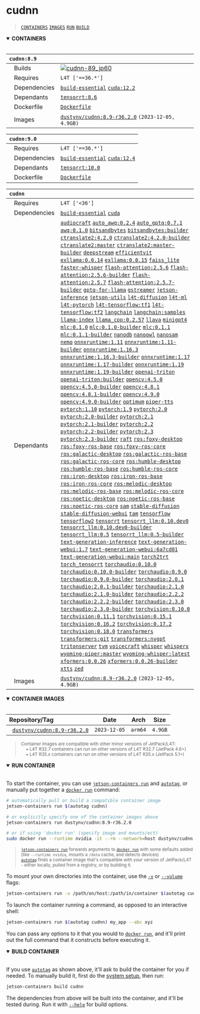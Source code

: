 # cudnn

> [`CONTAINERS`](#user-content-containers) [`IMAGES`](#user-content-images) [`RUN`](#user-content-run) [`BUILD`](#user-content-build)

<details open>
<summary><b><a id="containers">CONTAINERS</a></b></summary>
<br>

| **`cudnn:8.9`** | |
| :-- | :-- |
| &nbsp;&nbsp;&nbsp;Builds | [![`cudnn-89_jp60`](https://img.shields.io/github/actions/workflow/status/dusty-nv/jetson-containers/cudnn-89_jp60.yml?label=cudnn-89:jp60)](https://github.com/dusty-nv/jetson-containers/actions/workflows/cudnn-89_jp60.yml) |
| &nbsp;&nbsp;&nbsp;Requires | `L4T ['==36.*']` |
| &nbsp;&nbsp;&nbsp;Dependencies | [`build-essential`](/packages/build/build-essential) [`cuda:12.2`](/packages/cuda/cuda) |
| &nbsp;&nbsp;&nbsp;Dependants | [`tensorrt:8.6`](/packages/tensorrt) |
| &nbsp;&nbsp;&nbsp;Dockerfile | [`Dockerfile`](Dockerfile) |
| &nbsp;&nbsp;&nbsp;Images | [`dustynv/cudnn:8.9-r36.2.0`](https://hub.docker.com/r/dustynv/cudnn/tags) `(2023-12-05, 4.9GB)` |

| **`cudnn:9.0`** | |
| :-- | :-- |
| &nbsp;&nbsp;&nbsp;Requires | `L4T ['==36.*']` |
| &nbsp;&nbsp;&nbsp;Dependencies | [`build-essential`](/packages/build/build-essential) [`cuda:12.4`](/packages/cuda/cuda) |
| &nbsp;&nbsp;&nbsp;Dependants | [`tensorrt:10.0`](/packages/tensorrt) |
| &nbsp;&nbsp;&nbsp;Dockerfile | [`Dockerfile`](Dockerfile) |

| **`cudnn`** | |
| :-- | :-- |
| &nbsp;&nbsp;&nbsp;Requires | `L4T ['<36']` |
| &nbsp;&nbsp;&nbsp;Dependencies | [`build-essential`](/packages/build/build-essential) [`cuda`](/packages/cuda/cuda) |
| &nbsp;&nbsp;&nbsp;Dependants | [`audiocraft`](/packages/audio/audiocraft) [`auto_awq:0.2.4`](/packages/llm/auto_awq) [`auto_gptq:0.7.1`](/packages/llm/auto_gptq) [`awq:0.1.0`](/packages/llm/awq) [`bitsandbytes`](/packages/llm/bitsandbytes) [`bitsandbytes:builder`](/packages/llm/bitsandbytes) [`ctranslate2:4.2.0`](/packages/ctranslate2) [`ctranslate2:4.2.0-builder`](/packages/ctranslate2) [`ctranslate2:master`](/packages/ctranslate2) [`ctranslate2:master-builder`](/packages/ctranslate2) [`deepstream`](/packages/deepstream) [`efficientvit`](/packages/vit/efficientvit) [`exllama:0.0.14`](/packages/llm/exllama) [`exllama:0.0.15`](/packages/llm/exllama) [`faiss_lite`](/packages/vectordb/faiss_lite) [`faster-whisper`](/packages/audio/faster-whisper) [`flash-attention:2.5.6`](/packages/llm/flash-attention) [`flash-attention:2.5.6-builder`](/packages/llm/flash-attention) [`flash-attention:2.5.7`](/packages/llm/flash-attention) [`flash-attention:2.5.7-builder`](/packages/llm/flash-attention) [`gptq-for-llama`](/packages/llm/gptq-for-llama) [`gstreamer`](/packages/gstreamer) [`jetson-inference`](/packages/jetson-inference) [`jetson-utils`](/packages/jetson-utils) [`l4t-diffusion`](/packages/l4t/l4t-diffusion) [`l4t-ml`](/packages/l4t/l4t-ml) [`l4t-pytorch`](/packages/l4t/l4t-pytorch) [`l4t-tensorflow:tf1`](/packages/l4t/l4t-tensorflow) [`l4t-tensorflow:tf2`](/packages/l4t/l4t-tensorflow) [`langchain`](/packages/rag/langchain) [`langchain:samples`](/packages/rag/langchain) [`llama-index`](/packages/rag/llama-index) [`llama_cpp:0.2.57`](/packages/llm/llama_cpp) [`llava`](/packages/llm/llava) [`minigpt4`](/packages/llm/minigpt4) [`mlc:0.1.0`](/packages/llm/mlc) [`mlc:0.1.0-builder`](/packages/llm/mlc) [`mlc:0.1.1`](/packages/llm/mlc) [`mlc:0.1.1-builder`](/packages/llm/mlc) [`nanodb`](/packages/vectordb/nanodb) [`nanoowl`](/packages/vit/nanoowl) [`nanosam`](/packages/vit/nanosam) [`nemo`](/packages/nemo) [`onnxruntime:1.11`](/packages/onnxruntime) [`onnxruntime:1.11-builder`](/packages/onnxruntime) [`onnxruntime:1.16.3`](/packages/onnxruntime) [`onnxruntime:1.16.3-builder`](/packages/onnxruntime) [`onnxruntime:1.17`](/packages/onnxruntime) [`onnxruntime:1.17-builder`](/packages/onnxruntime) [`onnxruntime:1.19`](/packages/onnxruntime) [`onnxruntime:1.19-builder`](/packages/onnxruntime) [`openai-triton`](/packages/openai-triton) [`openai-triton:builder`](/packages/openai-triton) [`opencv:4.5.0`](/packages/opencv) [`opencv:4.5.0-builder`](/packages/opencv) [`opencv:4.8.1`](/packages/opencv) [`opencv:4.8.1-builder`](/packages/opencv) [`opencv:4.9.0`](/packages/opencv) [`opencv:4.9.0-builder`](/packages/opencv) [`optimum`](/packages/llm/optimum) [`piper-tts`](/packages/audio/piper-tts) [`pytorch:1.10`](/packages/pytorch) [`pytorch:1.9`](/packages/pytorch) [`pytorch:2.0`](/packages/pytorch) [`pytorch:2.0-builder`](/packages/pytorch) [`pytorch:2.1`](/packages/pytorch) [`pytorch:2.1-builder`](/packages/pytorch) [`pytorch:2.2`](/packages/pytorch) [`pytorch:2.2-builder`](/packages/pytorch) [`pytorch:2.3`](/packages/pytorch) [`pytorch:2.3-builder`](/packages/pytorch) [`raft`](/packages/rapids/raft) [`ros:foxy-desktop`](/packages/ros) [`ros:foxy-ros-base`](/packages/ros) [`ros:foxy-ros-core`](/packages/ros) [`ros:galactic-desktop`](/packages/ros) [`ros:galactic-ros-base`](/packages/ros) [`ros:galactic-ros-core`](/packages/ros) [`ros:humble-desktop`](/packages/ros) [`ros:humble-ros-base`](/packages/ros) [`ros:humble-ros-core`](/packages/ros) [`ros:iron-desktop`](/packages/ros) [`ros:iron-ros-base`](/packages/ros) [`ros:iron-ros-core`](/packages/ros) [`ros:melodic-desktop`](/packages/ros) [`ros:melodic-ros-base`](/packages/ros) [`ros:melodic-ros-core`](/packages/ros) [`ros:noetic-desktop`](/packages/ros) [`ros:noetic-ros-base`](/packages/ros) [`ros:noetic-ros-core`](/packages/ros) [`sam`](/packages/vit/sam) [`stable-diffusion`](/packages/diffusion/stable-diffusion) [`stable-diffusion-webui`](/packages/diffusion/stable-diffusion-webui) [`tam`](/packages/vit/tam) [`tensorflow`](/packages/tensorflow) [`tensorflow2`](/packages/tensorflow) [`tensorrt`](/packages/tensorrt) [`tensorrt_llm:0.10.dev0`](/packages/llm/tensorrt_optimizer/tensorrt_llm) [`tensorrt_llm:0.10.dev0-builder`](/packages/llm/tensorrt_optimizer/tensorrt_llm) [`tensorrt_llm:0.5`](/packages/llm/tensorrt_optimizer/tensorrt_llm) [`tensorrt_llm:0.5-builder`](/packages/llm/tensorrt_optimizer/tensorrt_llm) [`text-generation-inference`](/packages/llm/text-generation-inference) [`text-generation-webui:1.7`](/packages/llm/text-generation-webui) [`text-generation-webui:6a7cd01`](/packages/llm/text-generation-webui) [`text-generation-webui:main`](/packages/llm/text-generation-webui) [`torch2trt`](/packages/pytorch/torch2trt) [`torch_tensorrt`](/packages/pytorch/torch_tensorrt) [`torchaudio:0.10.0`](/packages/pytorch/torchaudio) [`torchaudio:0.10.0-builder`](/packages/pytorch/torchaudio) [`torchaudio:0.9.0`](/packages/pytorch/torchaudio) [`torchaudio:0.9.0-builder`](/packages/pytorch/torchaudio) [`torchaudio:2.0.1`](/packages/pytorch/torchaudio) [`torchaudio:2.0.1-builder`](/packages/pytorch/torchaudio) [`torchaudio:2.1.0`](/packages/pytorch/torchaudio) [`torchaudio:2.1.0-builder`](/packages/pytorch/torchaudio) [`torchaudio:2.2.2`](/packages/pytorch/torchaudio) [`torchaudio:2.2.2-builder`](/packages/pytorch/torchaudio) [`torchaudio:2.3.0`](/packages/pytorch/torchaudio) [`torchaudio:2.3.0-builder`](/packages/pytorch/torchaudio) [`torchvision:0.10.0`](/packages/pytorch/torchvision) [`torchvision:0.11.1`](/packages/pytorch/torchvision) [`torchvision:0.15.1`](/packages/pytorch/torchvision) [`torchvision:0.16.2`](/packages/pytorch/torchvision) [`torchvision:0.17.2`](/packages/pytorch/torchvision) [`torchvision:0.18.0`](/packages/pytorch/torchvision) [`transformers`](/packages/llm/transformers) [`transformers:git`](/packages/llm/transformers) [`transformers:nvgpt`](/packages/llm/transformers) [`tritonserver`](/packages/tritonserver) [`tvm`](/packages/tvm) [`voicecraft`](/packages/audio/voicecraft) [`whisper`](/packages/audio/whisper) [`whisperx`](/packages/audio/whisperx) [`wyoming-piper:master`](/packages/smart-home/wyoming/piper) [`wyoming-whisper:latest`](/packages/smart-home/wyoming/wyoming-whisper) [`xformers:0.0.26`](/packages/llm/xformers) [`xformers:0.0.26-builder`](/packages/llm/xformers) [`xtts`](/packages/audio/xtts) [`zed`](/packages/hardware/zed) |
| &nbsp;&nbsp;&nbsp;Images | [`dustynv/cudnn:8.9-r36.2.0`](https://hub.docker.com/r/dustynv/cudnn/tags) `(2023-12-05, 4.9GB)` |

</details>

<details open>
<summary><b><a id="images">CONTAINER IMAGES</a></b></summary>
<br>

| Repository/Tag | Date | Arch | Size |
| :-- | :--: | :--: | :--: |
| &nbsp;&nbsp;[`dustynv/cudnn:8.9-r36.2.0`](https://hub.docker.com/r/dustynv/cudnn/tags) | `2023-12-05` | `arm64` | `4.9GB` |

> <sub>Container images are compatible with other minor versions of JetPack/L4T:</sub><br>
> <sub>&nbsp;&nbsp;&nbsp;&nbsp;• L4T R32.7 containers can run on other versions of L4T R32.7 (JetPack 4.6+)</sub><br>
> <sub>&nbsp;&nbsp;&nbsp;&nbsp;• L4T R35.x containers can run on other versions of L4T R35.x (JetPack 5.1+)</sub><br>
</details>

<details open>
<summary><b><a id="run">RUN CONTAINER</a></b></summary>
<br>

To start the container, you can use [`jetson-containers run`](/docs/run.md) and [`autotag`](/docs/run.md#autotag), or manually put together a [`docker run`](https://docs.docker.com/engine/reference/commandline/run/) command:
```bash
# automatically pull or build a compatible container image
jetson-containers run $(autotag cudnn)

# or explicitly specify one of the container images above
jetson-containers run dustynv/cudnn:8.9-r36.2.0

# or if using 'docker run' (specify image and mounts/ect)
sudo docker run --runtime nvidia -it --rm --network=host dustynv/cudnn:8.9-r36.2.0
```
> <sup>[`jetson-containers run`](/docs/run.md) forwards arguments to [`docker run`](https://docs.docker.com/engine/reference/commandline/run/) with some defaults added (like `--runtime nvidia`, mounts a `/data` cache, and detects devices)</sup><br>
> <sup>[`autotag`](/docs/run.md#autotag) finds a container image that's compatible with your version of JetPack/L4T - either locally, pulled from a registry, or by building it.</sup>

To mount your own directories into the container, use the [`-v`](https://docs.docker.com/engine/reference/commandline/run/#volume) or [`--volume`](https://docs.docker.com/engine/reference/commandline/run/#volume) flags:
```bash
jetson-containers run -v /path/on/host:/path/in/container $(autotag cudnn)
```
To launch the container running a command, as opposed to an interactive shell:
```bash
jetson-containers run $(autotag cudnn) my_app --abc xyz
```
You can pass any options to it that you would to [`docker run`](https://docs.docker.com/engine/reference/commandline/run/), and it'll print out the full command that it constructs before executing it.
</details>
<details open>
<summary><b><a id="build">BUILD CONTAINER</b></summary>
<br>

If you use [`autotag`](/docs/run.md#autotag) as shown above, it'll ask to build the container for you if needed.  To manually build it, first do the [system setup](/docs/setup.md), then run:
```bash
jetson-containers build cudnn
```
The dependencies from above will be built into the container, and it'll be tested during.  Run it with [`--help`](/jetson_containers/build.py) for build options.
</details>
